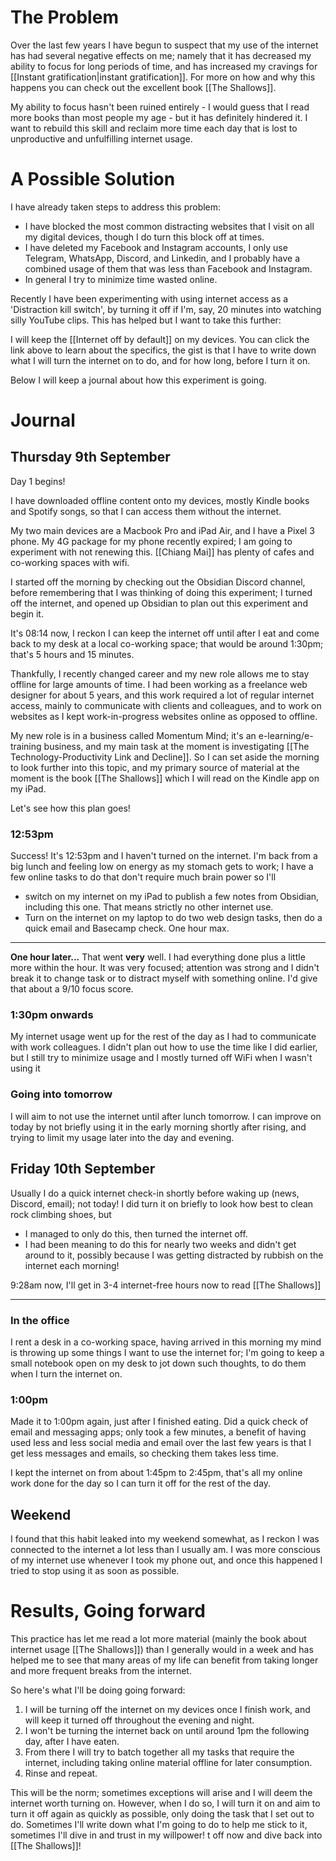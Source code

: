 # The Problem
Over the last few years I have begun to suspect that my use of the internet has had several negative effects on me; namely that it has decreased my ability to focus for long periods of time, and has increased my cravings for [[Instant gratification|instant gratification]]. For more on how and why this happens you can check out the excellent book [[The Shallows]].

My ability to focus hasn't been ruined entirely - I would guess that I read more books than most people my age - but it has definitely hindered it. I want to rebuild this skill and reclaim more time each day that is lost to unproductive and unfulfilling internet usage.


# A Possible Solution
I have already taken steps to address this problem:
- I have blocked the most common distracting websites that I visit on all my digital devices, though I do turn this block off at times. 
- I have deleted my Facebook and Instagram accounts, I only use Telegram, WhatsApp, Discord, and Linkedin, and I probably have a combined usage of them that was less than Facebook and Instagram. 
- In general I try to minimize time wasted online.

Recently I have been experimenting with using internet access as a 'Distraction kill switch', by turning it off if I'm, say, 20 minutes into watching silly YouTube clips. This has helped but I want to take this further:

I will keep the [[Internet off by default]] on my devices.
You can click the link above to learn about the specifics, the gist is that I have to write down what I will turn the internet on to do, and for how long, before I turn it on.

Below I will keep a journal about how this experiment is going.


# Journal


## Thursday 9th September
Day 1 begins!

I have downloaded offline content onto my devices, mostly Kindle books and Spotify songs, so that I can access them without the internet.

My two main devices are a Macbook Pro and iPad Air, and I have a Pixel 3 phone.
My 4G package for my phone recently expired; I am going to experiment with not renewing this. [[Chiang Mai]] has plenty of cafes and co-working spaces with wifi.

I started off the morning by checking out the Obsidian Discord channel, before remembering that I was thinking of doing this experiment; I turned off the internet, and opened up Obsidian to plan out this experiment and begin it.

It's 08:14 now, I reckon I can keep the internet off until after I eat and come back to my desk at a local co-working space; that would be around 1:30pm; that's 5 hours and 15 minutes.

Thankfully, I recently changed career and my new role allows me to stay offline for large amounts of time. I had been working as a freelance web designer for about 5 years, and this work required a lot of regular internet access, mainly to communicate with clients and colleagues, and to work on websites as I kept work-in-progress websites online as opposed to offline.

My new role is in a business called Momentum Mind; it's an e-learning/e-training business, and my main task at the moment is investigating [[The Technology-Productivity Link and Decline]]. So I can set aside the morning to look further into this topic, and my primary source of material at the moment is the book [[The Shallows]] which I will read on the Kindle app on my iPad. 

Let's see how this plan goes! 


### 12:53pm
Success! It's 12:53pm and I haven't turned on the internet. I'm back from a big lunch and feeling low on energy as my stomach gets to work; I have a few online tasks to do that don't  require much brain power so I'll 
- switch on my internet on my iPad to publish a few notes from Obsidian, including this one. That means strictly no other internet use.
- Turn on the internet on my laptop to do two web design tasks, then do a quick email and Basecamp check. One hour max. 

---
**One hour later...** 
That went **very** well. I had everything done plus a little more within the hour. It was very focused; attention was strong and I didn't break it to change task or to distract myself with something online. I'd give that about a 9/10 focus score. 


### 1:30pm onwards
My internet usage went up for the rest of the day as I had to communicate with work colleagues. I didn't plan out how to use the time like I did earlier, but I still try to minimize usage and I mostly turned off WiFi when I wasn't using it


### Going into tomorrow
I will aim to not use the internet until after lunch tomorrow. I can improve on today by not briefly using it in the early morning shortly after rising, and trying to limit my usage later into the day and evening. 



## Friday 10th September
Usually I do a quick internet check-in shortly before waking up (news, Discord, email); not today! 
I did turn it on briefly to look how best to clean rock climbing shoes, but
- I managed to only do this, then turned the internet off.
- I had been meaning to do this for nearly two weeks and didn't get around to it, possibly because I was getting distracted by rubbish on the internet each morning!

9:28am now, I'll get in 3-4 internet-free hours now to read [[The Shallows]]

--- 


### In the office
I rent a desk in a co-working space, having arrived in this morning my mind is throwing up some things I want to use the internet for; I'm going to keep a small notebook open on my desk to jot down such thoughts, to do them when I turn the internet on. 


### 1:00pm
Made it to 1:00pm again, just after I finished eating. Did a quick check of email and messaging apps; only took a few minutes, a benefit of having used less and less social media and email over the last few years is that I get less messages and emails, so checking them takes less time.

I kept the internet on from about 1:45pm to 2:45pm, that's all my online work done for the day so I can turn it off for the rest of the day.



## Weekend
I found that this habit leaked into my weekend somewhat, as I reckon I was connected to the internet a lot less than I usually am. I was more conscious of my internet use whenever I took my phone out, and once this happened I tried to stop using it as soon as possible.


# Results, Going forward
This practice has let me read a lot more material (mainly the book about internet usage [[The Shallows]]) than I generally would in a week and has helped me to see that many areas of my life can benefit from taking longer and more frequent breaks from the internet.

So here's what I'll be doing going forward:
1. I will be turning off the internet on my devices once I finish work, and will keep it turned off throughout the evening and night.
2. I won't be turning the internet back on until around 1pm the following day, after I have eaten.
3. From there I will try to batch together all my tasks that require the internet, including taking online material offline for later consumption. 
4. Rinse and repeat.

This will be the norm; sometimes exceptions will arise and I will deem the internet worth turning on. However, when I do so, I will turn it on and aim to turn it off again as quickly as possible, only doing the task that I set out to do. Sometimes I'll write down what I'm going to do to help me stick to it, sometimes I'll dive in and trust in my willpower! t off now and dive back into [[The Shallows]]!